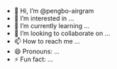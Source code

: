 - 👋 Hi, I’m @pengbo-airgram
- 👀 I’m interested in ...
- 🌱 I’m currently learning ...
- 💞️ I’m looking to collaborate on ...
- 📫 How to reach me ...
- 😄 Pronouns: ...
- ⚡ Fun fact: ...

<!---
pengbo-airgram/pengbo-airgram is a ✨ special ✨ repository because its `README.md` (this file) appears on your GitHub profile.
You can click the Preview link to take a look at your changes.
--->
